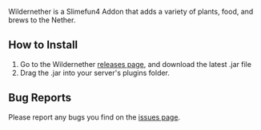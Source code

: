 Wildernether is a Slimefun4 Addon that adds a variety of plants, food, and brews to the Nether.

## How to Install

1. Go to the Wildernether [releases page](https://github.com/SchnTgaiSpock/Wildernether/releases), and download the latest .jar file
2. Drag the .jar into your server's plugins folder.

## Bug Reports

Please report any bugs you find on the [issues page](https://github.com/SchnTgaiSpock/Wildernether/issues).
